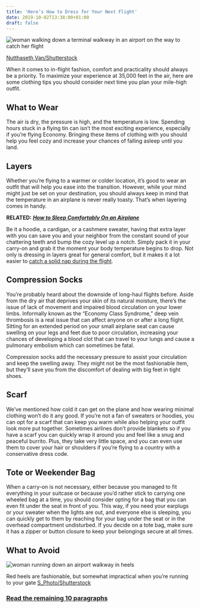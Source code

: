 ```yaml
---
title: 'Here’s How to Dress for Your Next Flight'
date: 2019-10-02T13:38:00+01:00
draft: false
---
```


![woman walking down a terminal walkway in an airport on the way to catch her flight](https://www.lifesavvy.com/p/uploads/2019/09/f7dad8ef.jpg)

[Nutthaseth Van/Shutterstock](https://www.shutterstock.com/image-photo/young-woman-pulling-suitcase-airport-terminal-1293178225)

When it comes to in-flight fashion, comfort and practicality should always be a priority. To maximize your experience at 35,000 feet in the air, here are some clothing tips you should consider next time you plan your mile-high outfit.

What to Wear
------------

The air is dry, the pressure is high, and the temperature is low. Spending hours stuck in a flying tin can isn’t the most exciting experience, especially if you’re flying Economy. Bringing these items of clothing with you should help you feel cozy and increase your chances of falling asleep until you land.

Layers
------

Whether you’re flying to a warmer or colder location, it’s good to wear an outfit that will help you ease into the transition. However, while your mind might just be set on your destination, you should always keep in mind that the temperature in an airplane is never really toasty. That’s when layering comes in handy.

**RELATED:** [**_How to Sleep Comfortably On an Airplane_**](https://www.lifesavvy.com/3493/how-to-sleep-comfortably-on-an-airplane/)

Be it a hoodie, a cardigan, or a cashmere sweater, having that extra layer with you can save you and your neighbor from the constant sound of your chattering teeth and bump the cozy level up a notch. Simply pack it in your carry-on and grab it the moment your body temperature begins to drop. Not only is dressing in layers great for general comfort, but it makes it a lot easier to [catch a solid nap during the flight](https://www.lifesavvy.com/3493/how-to-sleep-comfortably-on-an-airplane/).

Compression Socks
-----------------

You’re probably heard about the downside of long-haul flights before. Aside from the dry air that deprives your skin of its natural moisture, there’s the issue of lack of movement and impaired blood circulation on your lower limbs. Informally known as the “Economy Class Syndrome,” deep vein thrombosis is a real issue that can affect anyone on or after a long flight. Sitting for an extended period on your small airplane seat can cause swelling on your legs and feet due to poor circulation, increasing your chances of developing a blood clot that can travel to your lungs and cause a pulmonary embolism which can sometimes be fatal.

Compression socks add the necessary pressure to assist your circulation and keep the swelling away. They might not be the most fashionable item, but they’ll save you from the discomfort of dealing with big feet in tight shoes.

Scarf
-----

We’ve mentioned how cold it can get on the plane and how wearing minimal clothing won’t do it any good. If you’re not a fan of sweaters or hoodies, you can opt for a scarf that can keep you warm while also helping your outfit look more put together. Sometimes airlines don’t provide blankets so if you have a scarf you can quickly wrap it around you and feel like a snug and peaceful burrito. Plus, they take very little space, and you can even use them to cover your hair or shoulders if you’re flying to a country with a conservative dress code.

Tote or Weekender Bag
---------------------

When a carry-on is not necessary, either because you managed to fit everything in your suitcase or because you’d rather stick to carrying one wheeled bag at a time, you should consider opting for a bag that you can even fit under the seat in front of you. This way, if you need your earplugs or your sweater when the lights are out, and everyone else is sleeping, you can quickly get to them by reaching for your bag under the seat or in the overhead compartment undisturbed. If you decide on a tote bag, make sure it has a zipper or button closure to keep your belongings secure at all times.

What to Avoid
-------------

![woman running down an airport walkway in heels](https://www.lifesavvy.com/p/uploads/2019/09/4cb2fdff.jpg)

Red heels are fashionable, but somewhat impractical when you’re running to your gate [S\_Photo/Shutterstock](https://www.shutterstock.com/image-photo/airport-background-red-heels-suitcase-406081555)

### [Read the remaining 10 paragraphs](https://www.lifesavvy.com/10216/heres-how-to-dress-for-your-next-flight/)